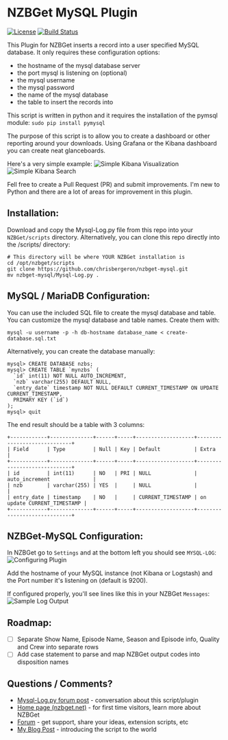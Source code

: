 # NZBGet MySQL Plugin #
[![License](https://img.shields.io/badge/license-GPL-blue.svg)](http://www.gnu.org/licenses/)
[![Build Status](https://img.shields.io/travis/nzbget/nzbget/develop.svg)](https://travis-ci.org/nzbget/nzbget)

This Plugin for NZBGet inserts a record into a user specified MySQL database.  It only requires these configuration options:
- the hostname of the mysql database server
- the port mysql is listening on (optional)
- the mysql username
- the mysql password
- the name of the mysql database
- the table to insert the records into

This script is written in python and it requires the installation of the pymsql module: `sudo pip install pymysql`

The purpose of this script is to allow you to create a dashboard or other reporting around your downloads.  Using Grafana or the Kibana dashboard you can create neat glanceboards.

Here's a very simple example:
![Simple Kibana Visualization](https://raw.githubusercontent.com/chrisbergeron/nzbget-mysql/master/screenshots/kibana_visualization.png)
![Simple Kibana Search](https://raw.githubusercontent.com/chrisbergeron/nzbget-mysql/master/screenshots/kibana_search.png)

Fell free to create a Pull Request (PR) and submit improvements.  I'm new to Python and there are a lot of areas for improvement in this plugin.

## Installation: ##
Download and copy the Mysql-Log.py file from this repo into your `NZBGet/scripts` directory.  Alternatively, you can clone this repo directly into the /scripts/ directory:
```
# This directory will be where YOUR NZBGet installation is
cd /opt/nzbget/scripts
git clone https://github.com/chrisbergeron/nzbget-mysql.git
mv nzbget-mysql/Mysql-Log.py .
```

## MySQL / MariaDB Configuration: ##
You can use the included SQL file to create the mysql database and table.  You can customize the mysql database and table names.  Create them with:
```
mysql -u username -p -h db-hostname database_name < create-database.sql.txt
```
Alternatively, you can create the database manually:
```
mysql> CREATE DATABASE nzbs;
mysql> CREATE TABLE `mynzbs` (
  `id` int(11) NOT NULL AUTO_INCREMENT,
  `nzb` varchar(255) DEFAULT NULL,
  `entry_date` timestamp NOT NULL DEFAULT CURRENT_TIMESTAMP ON UPDATE CURRENT_TIMESTAMP,
  PRIMARY KEY (`id`)
);
mysql> quit
```

The end result should be a table with 3 columns:
```
+------------+--------------+------+-----+-------------------+-----------------------------+
| Field      | Type         | Null | Key | Default           | Extra                       |
+------------+--------------+------+-----+-------------------+-----------------------------+
| id         | int(11)      | NO   | PRI | NULL              | auto_increment              |
| nzb        | varchar(255) | YES  |     | NULL              |                             |
| entry_date | timestamp    | NO   |     | CURRENT_TIMESTAMP | on update CURRENT_TIMESTAMP |
+------------+--------------+------+-----+-------------------+-----------------------------+
```

## NZBGet-MySQL Configuration: ##
In NZBGet go to `Settings` and at the bottom left you should see `MYSQL-LOG`:
![Configuring Plugin](https://raw.githubusercontent.com/chrisbergeron/nzbget-mysql/master/screenshots/configuring-plugin.png)

Add the hostname of your MySQL instance (not Kibana or Logstash) and the Port number it's listening on (default is 9200).

If configured properly, you'll see lines like this in your NZBGet `Messages`:
![Sample Log Output](https://raw.githubusercontent.com/chrisbergeron/nzbget-mysql/master/screenshots/nzbget-example-log-entry.png)

## Roadmap: ##
- [ ] Separate Show Name, Episode Name, Season and Episode info, Quality and Crew into separate rows
- [ ] Add case statement to parse and map NZBGet output codes into disposition names

## Questions / Comments? ##

- [Mysql-Log.py forum post](https://forum.nzbget.net/viewtopic.php?f=8&t=3238) - conversation about this script/plugin
- [Home page (nzbget.net)](http://nzbget.net) - for first time visitors, learn more about NZBGet
- [Forum](http://forum.nzbget.net) - get support, share your ideas, extension scripts, etc
- [My Blog Post](http://chrisbergeron.com/2018/06/10/nzbget_mysql_script/) - introducing the script to the world